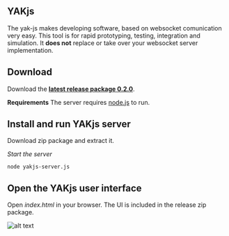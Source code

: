## YAKjs

The yak-js makes developing software, based on websocket comunication very easy. 
This tool is for rapid prototyping, testing, integration and simulation. 
It **does not** replace or take over your websocket server implementation.  

## Download 
Download the **[latest release package 0.2.0](https://github.com/cobuChris/yak-js/releases)**.

**Requirements**
The server requires [node.js](http://nodejs.org/) to run.

## Install and run YAKjs server

Download zip package and extract it.

_Start the server_

``` node yakjs-server.js ```

## Open the YAKjs user interface

Open _index.html_ in your browser. The UI is included in the release zip package.

![alt text](https://raw.github.com/cobuChris/yak-js/master/yakjs-ui/doc/screenshot-v0.2.0-03.png "screenshot")
